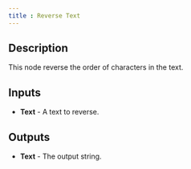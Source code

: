 ```yaml
---
title : Reverse Text
---
```


## Description

This node reverse the order of characters in the text.

## Inputs

- **Text** - A text to reverse.

## Outputs

- **Text** - The output string.
